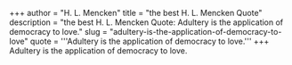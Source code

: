 +++
author = "H. L. Mencken"
title = "the best H. L. Mencken Quote"
description = "the best H. L. Mencken Quote: Adultery is the application of democracy to love."
slug = "adultery-is-the-application-of-democracy-to-love"
quote = '''Adultery is the application of democracy to love.'''
+++
Adultery is the application of democracy to love.
